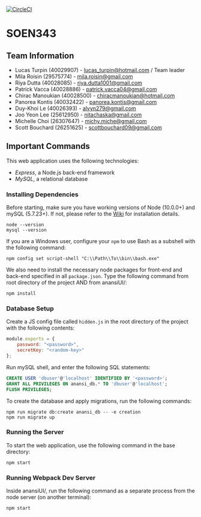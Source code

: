 [![CircleCI](https://circleci.com/gh/Lercerss/SOEN343.svg?style=svg&circle-token=3131703e1b64c29ce735053475a6c3c55a68436c)](https://circleci.com/gh/Lercerss/SOEN343)

# SOEN343

## Team Information

-   Lucas Turpin (40029907) - lucas_turpin@hotmail.com / Team leader
-   Mila Roisin (29575774) - mila.roisin@gmail.com
-   Riya Dutta (40028085) - riya.dutta1001@gmail.com
-   Patrick Vacca (40028886) - patrick.vacca04@gmail.com
-   Chirac Manoukian (40028500) - chiracmanoukian@hotmail.com
-   Panorea Kontis (40032422) - panorea.kontis@gmail.com
-   Duy-Khoi Le (40026393) - alvyn279@gmail.com
-   Joo Yeon Lee (25612950) - nitachaska@gmail.com
-   Michelle Choi (26307647) - michy.miche@gmail.com
-   Scott Bouchard (26251625) - scottbouchard09@gmail.com

## Important Commands

This web application uses the following technologies:

-   _Express_, a Node.js back-end framework
-   _MySQL_, a relational database

### Installing Dependencies

Before starting, make sure you have working versions of Node (10.0.0+) and mySQL (5.7.23+). If not, please refer to the [Wiki](https://github.com/Lercerss/SOEN343/wiki/First-Time-Setup-Information) for installation details.

```
node --version
mysql --version
```

If you are a Windows user, configure your `npm` to use Bash as a subshell with the following command:

```shell
npm config set script-shell "C:\\Path\\To\\bin\\bash.exe"
```

We also need to install the necessary node packages for front-end and back-end specified in all `package.json`. Type the following command from root directory of the project AND from anansiUI/:

```
npm install
```

### Database Setup

Create a JS config file called `hidden.js` in the root directory of the project with the following contents:

```javascript
module.exports = {
    password: "<password>",
    secretKey: "<random-key>"
};
```

Run mySQL shell, and enter the following SQL statements:

```SQL
CREATE USER 'dbuser'@'localhost' IDENTIFIED BY '<password>';
GRANT ALL PRIVILEGES ON anansi_db.* TO 'dbuser'@'localhost';
FLUSH PRIVILEGES;
```

To create the database and apply migrations, run the following commands:

```Shell
npm run migrate db:create anansi_db -- -e creation
npm run migrate up
```

### Running the Server

To start the web application, use the following command in the base directory:

```
npm start
```

### Running Webpack Dev Server

Inside anansiUI/, run the following command as a separate process from the node server (on another terminal):

```
npm start
```
